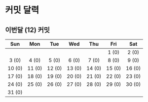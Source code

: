 # 커밋 달력

## 이번달 (12) 커밋

| Sun| Mon| Tue| Wed| Thu| Fri| Sat|
| :---: | :---: | :---: | :---: | :---: | :---: | :---: |
| | | | | |1 (0)|2 (0)|
|3 (0)|4 (0)|5 (0)|6 (0)|7 (0)|8 (0)|9 (0)|
|10 (0)|11 (0)|12 (0)|13 (0)|14 (0)|15 (0)|16 (0)|
|17 (0)|18 (0)|19 (0)|20 (0)|21 (0)|22 (0)|23 (0)|
|24 (0)|25 (0)|26 (0)|27 (0)|28 (0)|29 (0)|30 (0)|
|31 (0)| | | | | | |
